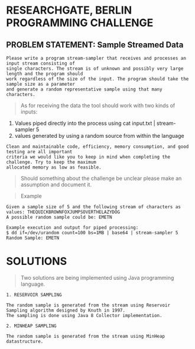 # RESEARCHGATE, BERLIN PROGRAMMING CHALLENGE

## PROBLEM STATEMENT: Sample Streamed Data

```
Please write a program stream-sampler that receives and processes an input stream consisting of 
single characters. The stream is of unknown and possibly very large length and the program should
work regardless of the size of the input. The program should take the sample size as a parameter 
and generate a random representative sample using that many characters.

```

> As for receiving the data the tool should work with two kinds of inputs:

1. Values piped directly into the process using cat input.txt | stream-sampler 5
2. values generated by using a random source from within the language


```
Clean and maintainable code, efficiency, memory consumption, and good testing are all important 
criteria we would like you to keep in mind when completing the challenge. Try to keep the maximum 
allocated memory as low as feasible.
```

> Should something about the challenge be unclear please make an assumption and document it.

> Example

```
Given a sample size of 5 and the following stream of characters as values: THEQUICKBROWNFOXJUMPSOVERTHELAZYDOG
A possible random sample could be: EMETN

Example execution and output for piped processing:
$ dd if=/dev/urandom count=100 bs=1MB | base64 | stream-sampler 5
Random Sample: EMETN
```
# SOLUTIONS

> Two solutions are being implemented using Java programming language.

```
1. RESERVOIR SAMPLING

The random sample is generated from the stream using Reservoir Sampling algorithm designed by Knuth in 1997. 
The sampling is done using Java 8 Collector implementation.

2. MINHEAP SAMPLING

The random sample is generated from the stream using MinHeap datastructure. 
```
